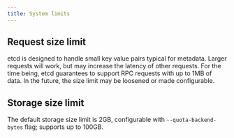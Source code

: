 ```yaml
---
title: System limits
---
```


## Request size limit

etcd is designed to handle small key value pairs typical for metadata. Larger requests will work, but may increase the latency of other requests. For the time being, etcd guarantees to support RPC requests with up to 1MB of data. In the future, the size limit may be loosened or made configurable.

## Storage size limit

The default storage size limit is 2GB, configurable with `--quota-backend-bytes` flag; supports up to 100GB.

